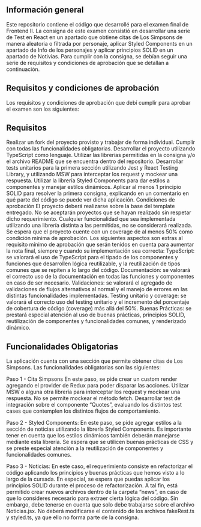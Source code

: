 ## Información general
Este repositorio contiene el código que desarrollé para el examen final de Frontend II. La consigna de este examen consistió en desarrollar una serie de Test en React en un apartado que obtiene citas de Los Simpsons de manera aleatoria o filtrada por personaje, aplicar Styled Components en un apartado de Info de los personajes y aplicar principios SOLID en un apartado de Notivias. Para cumplir con la consigna, se debían seguir una serie de requisitos y condiciones de aprobación que se detallan a continuación.

## Requisitos y condiciones de aprobación
Los requisitos y condiciones de aprobación que debí cumplir para aprobar el examen son los siguientes:

## Requisitos
Realizar un fork del proyecto provisto y trabajar de forma individual.
Cumplir con todas las funcionalidades obligatorias.
Desarrollar el proyecto utilizando TypeScript como lenguaje.
Utilizar las librerías permitidas en la consigna y/o el archivo README que se encuentra dentro del repositorio.
Desarrollar tests unitarios para la primera sección utilizando Jest y React Testing Library, y utilizando MSW para interceptar los request y mockear una respuesta.
Utilizar la librería Styled Components para dar estilos a componentes y manejar estilos dinámicos.
Aplicar al menos 1 principio SOLID para resolver la primera consigna, explicando en un comentario en qué parte del código se puede ver dicha aplicación.
Condiciones de aprobación
El proyecto deberá realizarse sobre la base del template entregado. No se aceptarán proyectos que se hayan realizado sin respetar dicho requerimiento.
Cualquier funcionalidad que sea implementada utilizando una librería distinta a las permitidas, no se considerará realizada.
Se espera que el proyecto cuente con un coverage de al menos 50% como condición mínima de aprobación.
Los siguientes aspectos son extras al requisito mínimo de aprobación que serán tenidos en cuenta para aumentar la nota final, siempre y cuando su implementación sea correcta:
TypeScript: se valorará el uso de TypeScript para el tipado de los componentes y funciones que desarrollen lógica reutilizable, y la reutilización de tipos comunes que se repiten a lo largo del código.
Documentación: se valorará el correcto uso de la documentación en todas las funciones y componentes en caso de ser necesario.
Validaciones: se valorará el agregado de validaciones de flujos alternativos al normal y el manejo de errores en las distintas funcionalidades implementadas.
Testing unitario y coverage: se valorará el correcto uso del testing unitario y el incremento del porcentaje de cobertura de código (coverage) más allá del 50%.
Buenas Prácticas: se prestará especial atención al uso de buenas prácticas, principios SOLID, reutilización de componentes y funcionalidades comunes, y renderizado dinámico.

## Funcionalidades Obligatorias

La aplicación cuenta con una sección que permite obtener citas de Los Simpsons. Las funcionalidades obligatorias son las siguientes:

Paso 1 - Cita Simpsons
En este paso, se pide crear un custom render agregando el provider de Redux para poder disparar las acciones. 
Utilizar MSW o alguna otra librería para interceptar los request y mockear una respuesta. No se permite mockear el método fetch.
Desarrollar test de integración sobre el componente “Quotes”, evaluando los distintos test cases que contemplen los distintos flujos de comportamiento.

Paso 2 - Styled Components:
En este paso, se pide agregar estilos a la sección de noticias utilizando la librería Styled Components. Es importante tener en cuenta que los estilos dinámicos también deberán manejarse mediante esta librería. Se espera que se utilicen buenas prácticas de CSS y se preste especial atención a la reutilización de componentes y funcionalidades comunes.

Paso 3 - Noticias:
En este caso, el requerimiento consiste en refactorizar el código aplicando los principios y buenas prácticas que hemos visto a lo largo de la cursada. En especial, se espera que puedas aplicar los principios SOLID durante el proceso de refactorización. A tal fin, está permitido crear nuevos archivos dentro de la carpeta “news”, en caso de que lo consideres necesario para extraer cierta lógica del código. Sin embargo, debe tenerse en cuenta que solo debe trabajarse sobre el archivo Noticias.jsx. No deberá modificarse el contenido de los archivos fakeRest.ts y styled.ts, ya que ello no forma parte de la consigna.
